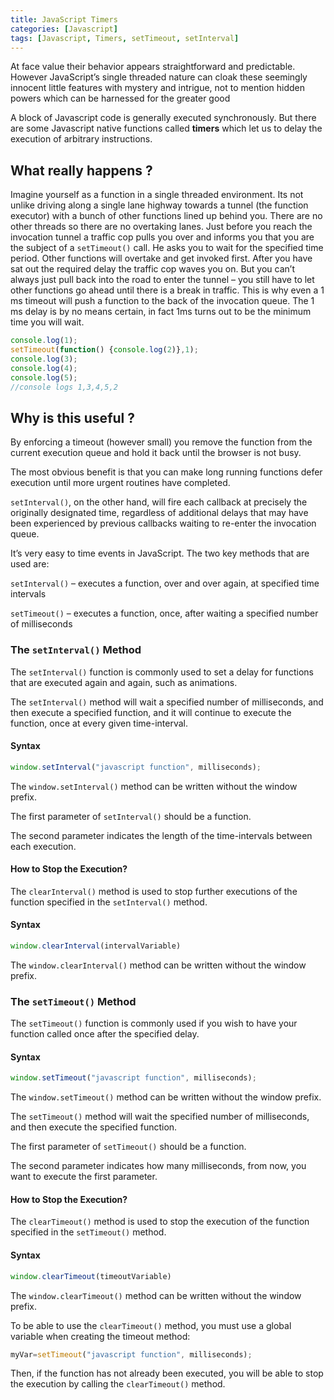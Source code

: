 ```yaml
---
title: JavaScript Timers
categories: [Javascript]
tags: [Javascript, Timers, setTimeout, setInterval]
---
```


At face value their behavior appears straightforward and predictable. 
However JavaScript’s single threaded nature can cloak these seemingly innocent little features with mystery and intrigue, 
not to mention hidden powers which can be harnessed for the greater good

A block of Javascript code is generally executed synchronously. But there are some Javascript native functions called **timers** 
which let us to delay the execution of arbitrary instructions.
 

## What really happens ?

Imagine yourself as a function in a single threaded environment. Its not unlike driving along a single lane highway 
towards a tunnel (the function executor) with a bunch of other functions lined up behind you. There are no other 
threads so there are no overtaking lanes. Just before you reach the invocation tunnel a traffic cop pulls you over and 
informs you that you are the subject of a ```setTimeout()``` call. He asks you to wait for the specified time period. 
Other functions will overtake and get invoked first. After you have sat out the required delay the traffic cop waves you 
on. But you can’t always just pull back into the road to enter the tunnel – you still have to let other functions go 
ahead until there is a break in traffic. This is why even a 1 ms timeout will push a function to the back of the 
invocation queue. The 1 ms delay is by no means certain, in fact 1ms turns out to be the minimum time you will wait.

``` javascript
console.log(1);
setTimeout(function() {console.log(2)},1);
console.log(3);
console.log(4);
console.log(5);
//console logs 1,3,4,5,2
```

## Why is this useful ?

By enforcing a timeout (however small) you remove the function from the current execution queue and hold it back until 
the browser is not busy.

The most obvious benefit is that you can make long running functions defer execution until more urgent routines have 
completed.

```setInterval()```, on the other hand, will fire each callback at precisely the originally designated time, regardless 
of additional delays that may have been experienced by previous callbacks waiting to re-enter the invocation queue.
 
It’s very easy to time events in JavaScript. The two key methods that are used are:

```setInterval()``` – executes a function, over and over again, at specified time intervals

```setTimeout()``` – executes a function, once, after waiting a specified number of milliseconds


### The ```setInterval()``` Method

The ```setInterval()``` function is commonly used to set a delay for functions that are executed again and again, such 
as animations.

The ```setInterval()``` method will wait a specified number of milliseconds, and then execute a specified function, 
and it will continue to execute the function, once at every given time-interval.

#### Syntax

``` javascript
window.setInterval("javascript function", milliseconds);
```

The ```window.setInterval()``` method can be written without the window prefix.

The first parameter of ```setInterval()``` should be a function.

The second parameter indicates the length of the time-intervals between each execution.

#### How to Stop the Execution?

The ```clearInterval()``` method is used to stop further executions of the function specified in the ```setInterval()``` 
method.

#### Syntax

``` javascript
window.clearInterval(intervalVariable)
```

The ```window.clearInterval()``` method can be written without the window prefix.


### The ```setTimeout()``` Method

The ```setTimeout()``` function is commonly used if you wish to have your function called once after the specified delay.

#### Syntax

``` javascript
window.setTimeout("javascript function", milliseconds);
```

The ```window.setTimeout()``` method can be written without the window prefix.

The ```setTimeout()``` method will wait the specified number of milliseconds, and then execute the specified function.

The first parameter of ```setTimeout()``` should be a function.

The second parameter indicates how many milliseconds, from now, you want to execute the first parameter.

#### How to Stop the Execution?

The ```clearTimeout()``` method is used to stop the execution of the function specified in the ```setTimeout()``` method.

#### Syntax

``` javascript
window.clearTimeout(timeoutVariable)
```

The ```window.clearTimeout()``` method can be written without the window prefix.

To be able to use the ```clearTimeout()``` method, you must use a global variable when creating the timeout method:

``` javascript
myVar=setTimeout("javascript function", milliseconds);
```

Then, if the function has not already been executed, you will be able to stop the execution by calling the 
```clearTimeout()``` method.